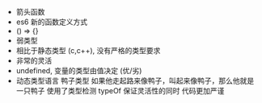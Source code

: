 - 箭头函数
 - es6 新的函数定义方式
 - () => {} 
- 弱类型
 - 相比于静态类型 (c,c++), 没有严格的类型要求
 - 非常的灵活 
 - undefined, 变量的类型由值决定
 (优/劣) 
- 动态类型语言  鸭子类型 如果他走起路来像鸭子，叫起来像鸭子，那么他就是一只鸭子
使用了类型检测 typeOf 保证灵活性的同时 代码更加严谨